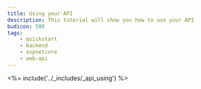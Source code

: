 ```yaml
---
title: Using your API
description: This tutorial will show you how to use your API
budicon: 500
tags:
    - quickstart
    - backend
    - aspnetcore
    - web-api
---
```


<%= include('../_includes/_api_using') %>